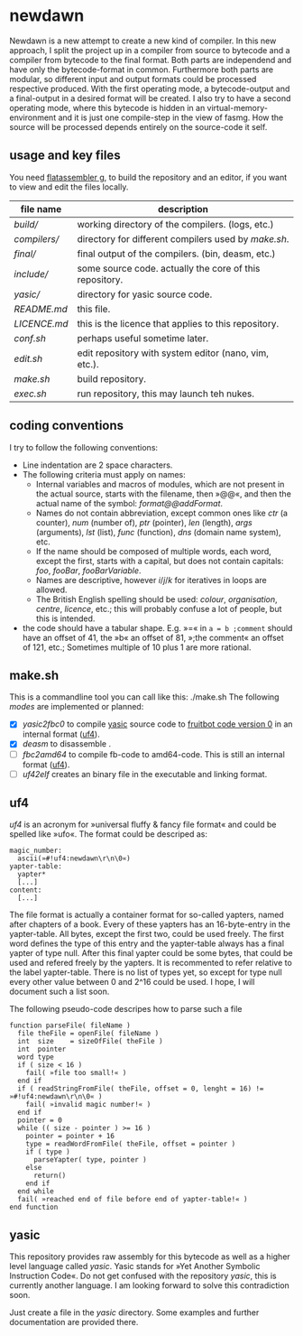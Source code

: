 newdawn
=======
Newdawn is a new attempt to create a new kind of compiler.
In this new approach, I split the project up in a compiler from source to bytecode and a compiler from bytecode to the final format.
Both parts are independend and have only the bytecode-format in common.
Furthermore both parts are modular, so different input and output formats could be processed respective produced.
With the first operating mode, a bytecode-output and a final-output in a desired format will be created.
I also try to have a second operating mode, where this bytecode is hidden in an virtual-memory-environment and it is just one compile-step in the view of fasmg.
How the source will be processed depends entirely on the source-code it self.

usage and key files
-------------------
You need [flatassembler g](http://flatassembler.net/download.php "click here to download flatassembler G"),
to build the repository and an editor, if you want to view and edit the files locally.

| file name       | description                                                       |
| ---             | ---                                                               |
| *build/*        | working directory of the compilers. (logs, etc.)                  |
| *compilers/*    | directory for different compilers used by *make.sh*.              |
| *final/*        | final output of the compilers. (bin, deasm, etc.)                 |
| *include/*      | some source code. actually the core of this repository.           |
| *yasic/*        | directory for yasic source code.                                  |
| *README.md*     | this file.                                                        |
| *LICENCE.md*    | this is the licence that applies to this repository.              |
| *conf.sh*       | perhaps useful sometime later.                                    |
| *edit.sh*       | edit repository with system editor (nano, vim, etc.).             |
| *make.sh*       | build repository.                                                 |
| *exec.sh*       | run repository, this may launch teh nukes.                        |

coding conventions
------------------
I try to follow the following conventions:
* Line indentation are 2 space characters.
* The following criteria must apply on names:
    * Internal variables and macros of modules, which are not present in the actual source, starts with the filename, then »@@«, and then the actual name of the symbol: *format@@addFormat*.
    * Names do not contain abbreviation, except common ones like
      *ctr* (a counter), *num* (number of), *ptr* (pointer), *len* (length), *args* (arguments), *lst* (list), *func* (function), *dns* (domain name system), etc.
    * If the name should be composed of multiple words, each word, except the first, starts with a capital, but does not contain capitals: *foo*, *fooBar*, *fooBarVariable*.
    * Names are descriptive, however *i*/*j*/*k* for iteratives in loops are allowed.
    * The British English spelling should be used: *colour*, *organisation*, *centre*, *licence*, etc.; this will probably confuse a lot of people, but this is intended.
* the code should have a tabular shape. E.g. »=« in `a = b ;comment` should have an offset of 41, the »b« an offset of 81, »;the comment« an offset of 121, etc.;
  Sometimes multiple of 10 plus 1 are more rational.
  
make.sh
-------
This is a commandline tool you can call like this:
    ./make.sh <mode> <filename>
The following *modes* are implemented or planned:
- [x] *yasic2fbc0* to compile [yasic](#yasic) source code to [fruitbot code version 0](fbc0) in an internal format ([uf4](#uf4)).
- [x] *deasm* to disassemble <filename>.
- [ ] *fbc2amd64* to compile fb-code to amd64-code. This is still an internal format ([uf4](#uf4)).
- [ ] *uf42elf* creates an binary file in the executable and linking format.

uf4
---
*uf4* is an acronym for »universal fluffy & fancy file format« and could be spelled like »ufo«.
The format could be descriped as:

    magic_number:
      ascii(»#!uf4:newdawn\r\n\0«)
    yapter-table:
      yapter*
      [...]
    content:
      [...]

The file format is actually a container format for so-called yapters, named after chapters of a book.
Every of these yapters has an 16-byte-entry in the yapter-table.
All bytes, except the first two, could be used freely.
The first word defines the type of this entry and the yapter-table always has a final yapter of type null.
After this final yapter could be some bytes, that could be used and refered freely by the yapters.
It is recommented to refer relative to the label yapter-table.
There is no list of types yet, so except for type null every other value between 0 and 2^16 could be used.
I hope, I will document such a list soon.

The following pseudo-code descripes how to parse such a file

    function parseFile( fileName )
      file theFile = openFile( fileName )
      int  size    = sizeOfFile( theFile )
      int  pointer
      word type
      if ( size < 16 )
        fail( »file too small!« )
      end if
      if ( readStringFromFile( theFile, offset = 0, lenght = 16) != »#!uf4:newdawn\r\n\0« )
        fail( »invalid magic number!« )
      end if
      pointer = 0
      while (( size - pointer ) >= 16 )
        pointer = pointer + 16
        type = readWordFromFile( theFile, offset = pointer )
        if ( type )
          parseYapter( type, pointer )
        else
          return()
        end if
      end while
      fail( »reached end of file before end of yapter-table!« )
    end function

yasic
-----
This repository provides raw assembly for this bytecode as well as a higher level language called *yasic*.
Yasic stands for »Yet Another Symbolic Instruction Code«.
Do not get confused with the repository *yasic*, this is currently another language.
I am looking forward to solve this contradiction soon.

Just create a file in the *yasic* directory.
Some examples and further documentation are provided there.
